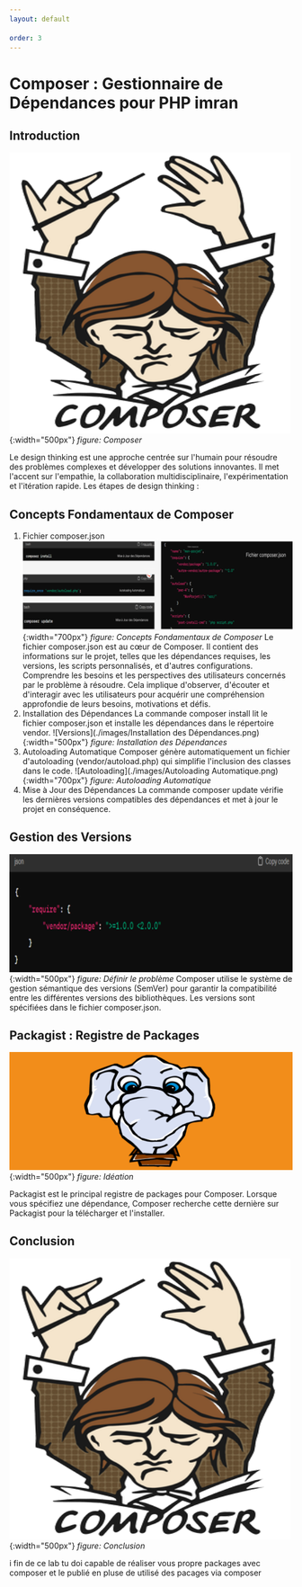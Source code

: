 ```yaml
---
layout: default

order: 3
---
```

# Composer : Gestionnaire de Dépendances pour PHP imran
## Introduction
![composer](./images/composer.png){:width="500px"}
*figure: Composer*

Le design thinking est une approche centrée sur l'humain pour résoudre des problèmes complexes et développer des solutions innovantes. Il met l'accent sur l'empathie, la collaboration multidisciplinaire, l'expérimentation et l'itération rapide.
Les étapes de design thinking : 


## Concepts Fondamentaux de Composer
1. Fichier composer.json
![Concepts Fondamentaux de Composer](./images/consept.png){:width="700px"}
*figure: Concepts Fondamentaux de Composer*
Le fichier composer.json est au cœur de Composer. Il contient des informations sur le projet, telles que les dépendances requises, les versions, les scripts personnalisés, et d'autres configurations.
Comprendre les besoins et les perspectives des utilisateurs concernés par le problème à résoudre. Cela implique d'observer, d'écouter et d'interagir avec les utilisateurs pour acquérir une compréhension approfondie de leurs besoins, motivations et défis.
2. Installation des Dépendances
 La commande composer install lit le fichier composer.json et installe les dépendances dans le répertoire vendor.
![Versions](./images/Installation des Dépendances.png){:width="500px"}
*figure: Installation des Dépendances*
3. Autoloading Automatique
Composer génère automatiquement un fichier d'autoloading (vendor/autoload.php) qui simplifie l'inclusion des classes dans le code.
![Autoloading](./images/Autoloading Automatique.png){:width="700px"}
*figure: Autoloading Automatique*
4. Mise à Jour des Dépendances
La commande composer update vérifie les dernières versions compatibles des dépendances et met à jour le projet en conséquence.
## Gestion des Versions
![Définir le problème](./images/Gestion-des-Versions.png){:width="500px"}
*figure: Définir le problème*
Composer utilise le système de gestion sémantique des versions (SemVer) pour garantir la compatibilité entre les différentes versions des bibliothèques. Les versions sont spécifiées dans le fichier composer.json.


## Packagist : Registre de Packages

![packagist](./images/packagist.png){:width="500px"}
*figure: Idéation*

Packagist est le principal registre de packages pour Composer. Lorsque vous spécifiez une dépendance, Composer recherche cette dernière sur Packagist pour la télécharger et l'installer.



## Conclusion
![Conclusion](./images/composer.png){:width="500px"}
*figure: Conclusion*

i fin de ce lab tu doi capable de réaliser vous propre packages avec composer et le publié en pluse de utilisé des pacages via composer 

